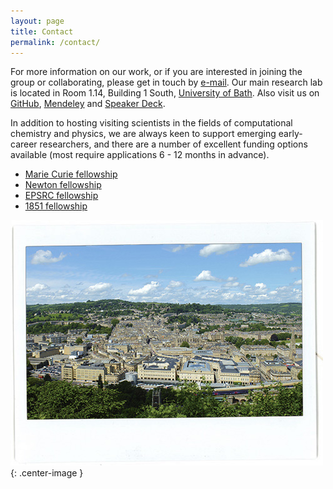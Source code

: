 ```yaml
---
layout: page
title: Contact
permalink: /contact/
---
```


For more information on our work, or if you are interested in joining the group or collaborating, please get in touch by [e-mail](mailto:a.walsh@bath.ac.uk).
Our main research lab is located in Room 1.14, Building 1 South, [University of Bath](http://www.bath.ac.uk/travel-advice/). 
Also visit us on [GitHub](https://github.com/WMD-group), [Mendeley](https://www.mendeley.com/profiles/aron-walsh/) and [Speaker Deck](https://speakerdeck.com/aronwalsh).

In addition to hosting visiting scientists in the fields of computational chemistry and physics, we are always keen to support emerging early-career researchers, and there are a number of excellent funding options available (most require applications 6 - 12 months in advance).

* [Marie Curie fellowship](http://ec.europa.eu/research/mariecurieactions/)
* [Newton fellowship](http://www.newtonfellowships.org/)
* [EPSRC fellowship](https://www.epsrc.ac.uk/skills/fellows/areas/)
* [1851 fellowship](http://www.royalcommission1851.org/awards/?award=research)

![](/assets/bath.jpg){: .center-image }

